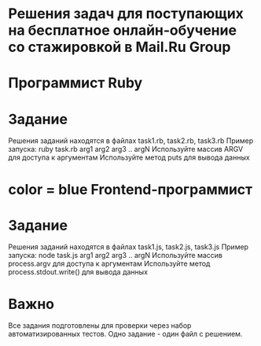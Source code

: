# Решения задач для поступающих на бесплатное онлайн‑обучение со стажировкой в Mail.Ru Group
# Программист Ruby
# Задание
Решения заданий находятся в файлах task1.rb, task2.rb, task3.rb
Пример запуска: ruby task.rb arg1 arg2 arg3 .. argN
Используйте массив ARGV для доступа к аргументам
Используйте метод puts для вывода данных
# color = blue Frontend-программист
# Задание
Решения заданий находятся в файлах task1.js, task2.js, task3.js
Пример запуска: node task.js arg1 arg2 arg3 .. argN
Используйте массив process.argv для доступа к аргументам
Используйте метод process.stdout.write() для вывода данных
# Важно
Все задания подготовлены для проверки через набор автоматизированных тестов.
Одно задание - один файл с решением.
